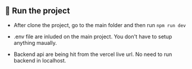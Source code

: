 ## 🔗 Run the project
- After clone the project, go to the main folder and then run `npm run dev`

- .env file are inluded on the main project. You don't have to setup anything maually.
- Backend api are being hit from the vercel live url. No need to run backend in localhost.